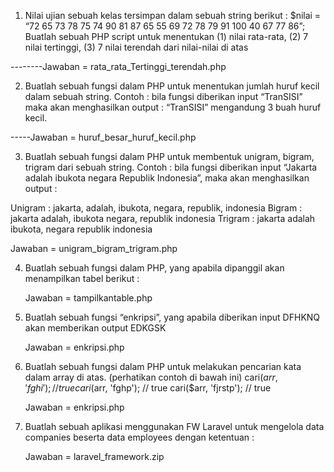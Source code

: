 1. Nilai ujian sebuah kelas tersimpan dalam sebuah string berikut : $nilai = “72 65 73 78 75 74 90 81 87 65 55 69 72 78 79 91 100 40 67 77 86”; Buatlah sebuah PHP script untuk menentukan (1) nilai rata-rata, (2) 7 nilai tertinggi, (3) 7 nilai terendah dari nilai-nilai di atas 

--------Jawaban = rata_rata_Tertinggi_terendah.php
   
2.  Buatlah sebuah fungsi dalam PHP untuk menentukan jumlah huruf kecil dalam sebuah string. Contoh : bila fungsi diberikan input “TranSISI” maka akan menghasilkan output : “TranSISI” mengandung 3 buah huruf kecil.

-----Jawaban = huruf_besar_huruf_kecil.php
    
3.  Buatlah sebuah fungsi dalam PHP untuk membentuk unigram, bigram, trigram dari sebuah string. Contoh : bila fungsi diberikan input “Jakarta adalah ibukota negara Republik Indonesia”, maka akan menghasilkan output :

Unigram : jakarta, adalah, ibukota, negara, republik, indonesia 
Bigram : jakarta adalah, ibukota negara, republik indonesia 
Trigram : jakarta adalah ibukota, negara republik indonesia

Jawaban = unigram_bigram_trigram.php
    
4.  Buatlah sebuah fungsi dalam PHP, yang apabila dipanggil akan menampilkan tabel berikut :

    Jawaban = tampilkantable.php
    
5.  Buatlah sebuah fungsi “enkripsi”, yang apabila diberikan input DFHKNQ akan memberikan output EDKGSK

    Jawaban = enkripsi.php
    
6.  Buatlah sebuah fungsi dalam PHP untuk melakukan pencarian kata dalam array di atas. (perhatikan contoh di bawah ini) cari($arr, 'fghi'); // true cari($arr, 'fghp'); // true cari($arr, 'fjrstp'); // true

    Jawaban = enkripsi.php
    
7. Buatlah sebuah aplikasi menggunakan FW Laravel untuk mengelola data companies beserta data employees dengan ketentuan :

   Jawaban = laravel_framework.zip
